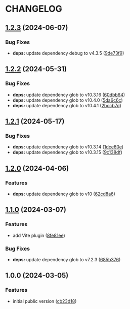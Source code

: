 # CHANGELOG

## [1.2.3](https://github.com/Forsakringskassan/apimock-express/compare/v1.2.2...v1.2.3) (2024-06-07)


### Bug Fixes

* **deps:** update dependency debug to v4.3.5 ([9de73f9](https://github.com/Forsakringskassan/apimock-express/commit/9de73f9c769cbb826bd9773269e9a9048649fb3f))

## [1.2.2](https://github.com/Forsakringskassan/apimock-express/compare/v1.2.1...v1.2.2) (2024-05-31)


### Bug Fixes

* **deps:** update dependency glob to v10.3.16 ([60dbb64](https://github.com/Forsakringskassan/apimock-express/commit/60dbb64e171f42428d2ca1965b41e589c4f89430))
* **deps:** update dependency glob to v10.4.0 ([5da6c6c](https://github.com/Forsakringskassan/apimock-express/commit/5da6c6c74a34c797a8eee0244d5926e5b96cb815))
* **deps:** update dependency glob to v10.4.1 ([2bccb7d](https://github.com/Forsakringskassan/apimock-express/commit/2bccb7de40b5bc6c8b8bd96c718954bc07cbf698))

## [1.2.1](https://github.com/Forsakringskassan/apimock-express/compare/v1.2.0...v1.2.1) (2024-05-17)


### Bug Fixes

* **deps:** update dependency glob to v10.3.14 ([1dce60e](https://github.com/Forsakringskassan/apimock-express/commit/1dce60e806a37482c7fd3bf718d48277bb3827a2))
* **deps:** update dependency glob to v10.3.15 ([9c138df](https://github.com/Forsakringskassan/apimock-express/commit/9c138df6c43bdff204a0c056bfa9a207f9eaa16f))

## [1.2.0](https://github.com/Forsakringskassan/apimock-express/compare/v1.1.0...v1.2.0) (2024-04-06)


### Features

* **deps:** update dependency glob to v10 ([62cd8a6](https://github.com/Forsakringskassan/apimock-express/commit/62cd8a6b862901f0180c522ec0a312be5bf6759c))

## [1.1.0](https://github.com/Forsakringskassan/apimock-express/compare/v1.0.0...v1.1.0) (2024-03-07)


### Features

* add Vite plugin ([8fe81ee](https://github.com/Forsakringskassan/apimock-express/commit/8fe81ee95e2ed52de541c14b36fe5f7f77ba9b8e))


### Bug Fixes

* **deps:** update dependency glob to v7.2.3 ([685b376](https://github.com/Forsakringskassan/apimock-express/commit/685b376e6cefcb52aaf9966c6c37ec7528f06f43))

## 1.0.0 (2024-03-05)


### Features

* initial public version ([cb23d18](https://github.com/Forsakringskassan/apimock-express/commit/cb23d18692acef70dcd05b8e112bb111f08d51e5))
